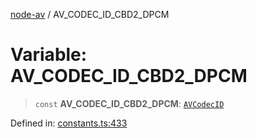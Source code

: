 [node-av](../globals.md) / AV\_CODEC\_ID\_CBD2\_DPCM

# Variable: AV\_CODEC\_ID\_CBD2\_DPCM

> `const` **AV\_CODEC\_ID\_CBD2\_DPCM**: [`AVCodecID`](../type-aliases/AVCodecID.md)

Defined in: [constants.ts:433](https://github.com/seydx/av/blob/f8631fc881b394300b1479f511d55cf1c370a87f/src/constants/constants.ts#L433)
